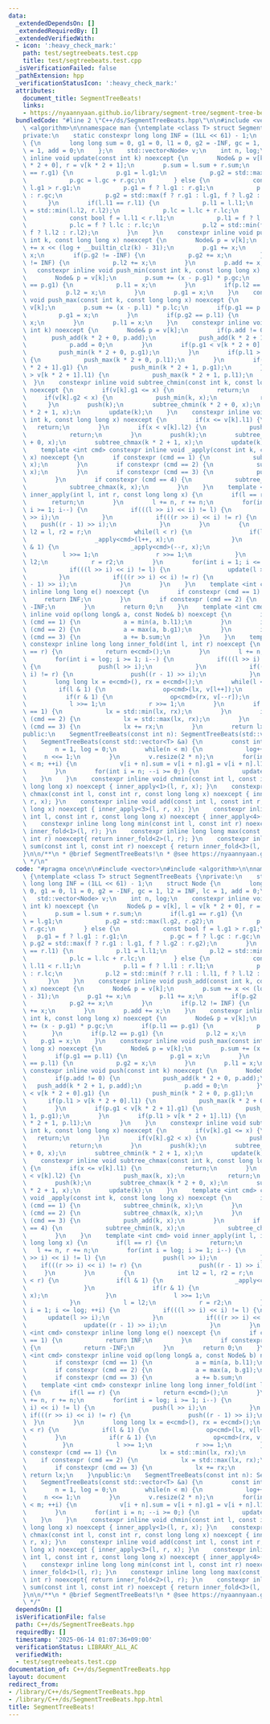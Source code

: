 ```yaml
---
data:
  _extendedDependsOn: []
  _extendedRequiredBy: []
  _extendedVerifiedWith:
  - icon: ':heavy_check_mark:'
    path: test/segtreebeats.test.cpp
    title: test/segtreebeats.test.cpp
  _isVerificationFailed: false
  _pathExtension: hpp
  _verificationStatusIcon: ':heavy_check_mark:'
  attributes:
    document_title: SegmentTreeBeats!
    links:
    - https://nyaannyaan.github.io/library/segment-tree/segment-tree-beats.hpp
  bundledCode: "#line 2 \"C++/ds/SegmentTreeBeats.hpp\"\n\n#include <vector>\n#include\
    \ <algorithm>\n\nnamespace man {\ntemplate <class T> struct SegmentTreeBeats {\n\
    private:\n    static constexpr long long INF = (1LL << 61) - 1;\n    struct Node\
    \ {\n        long long sum = 0, g1 = 0, l1 = 0, g2 = -INF, gc = 1, l2 = INF, lc\
    \ = 1, add = 0;\n    };\n    std::vector<Node> v;\n    int n, log;\n    constexpr\
    \ inline void update(const int k) noexcept {\n        Node& p = v[k], l = v[k\
    \ * 2 + 0], r = v[k * 2 + 1];\n        p.sum = l.sum + r.sum;\n        if(l.g1\
    \ == r.g1) {\n            p.g1 = l.g1;\n            p.g2 = std::max(l.g2, r.g2);\n\
    \            p.gc = l.gc + r.gc;\n        } else {\n            const bool f =\
    \ l.g1 > r.g1;\n            p.g1 = f ? l.g1 : r.g1;\n            p.gc = f ? l.gc\
    \ : r.gc;\n            p.g2 = std::max(f ? r.g1 : l.g1, f ? l.g2 : r.g2);\n  \
    \      }\n        if(l.l1 == r.l1) {\n            p.l1 = l.l1;\n            p.l2\
    \ = std::min(l.l2, r.l2);\n            p.lc = l.lc + r.lc;\n        } else {\n\
    \            const bool f = l.l1 < r.l1;\n            p.l1 = f ? l.l1 : r.l1;\n\
    \            p.lc = f ? l.lc : r.lc;\n            p.l2 = std::min(f ? r.l1 : l.l1,\
    \ f ? l.l2 : r.l2);\n        }\n    }\n    constexpr inline void push_add(const\
    \ int k, const long long x) noexcept {\n        Node& p = v[k];\n        p.sum\
    \ += x << (log + __builtin_clz(k) - 31);\n        p.g1 += x;\n        p.l1 +=\
    \ x;\n        if(p.g2 != -INF) {\n            p.g2 += x;\n        }\n        if(p.l2\
    \ != INF) {\n            p.l2 += x;\n        }\n        p.add += x;\n    }\n \
    \   constexpr inline void push_min(const int k, const long long x) noexcept {\n\
    \        Node& p = v[k];\n        p.sum += (x - p.g1) * p.gc;\n        if(p.l1\
    \ == p.g1) {\n            p.l1 = x;\n        }\n        if(p.l2 == p.g1) {\n \
    \           p.l2 = x;\n        }\n        p.g1 = x;\n    }\n    constexpr inline\
    \ void push_max(const int k, const long long x) noexcept {\n        Node& p =\
    \ v[k];\n        p.sum += (x - p.l1) * p.lc;\n        if(p.g1 == p.l1) {\n   \
    \         p.g1 = x;\n        }\n        if(p.g2 == p.l1) {\n            p.g2 =\
    \ x;\n        }\n        p.l1 = x;\n    }\n    constexpr inline void push(const\
    \ int k) noexcept {\n        Node& p = v[k];\n        if(p.add != 0) {\n     \
    \       push_add(k * 2 + 0, p.add);\n            push_add(k * 2 + 1, p.add);\n\
    \            p.add = 0;\n        }\n        if(p.g1 < v[k * 2 + 0].g1) {\n   \
    \         push_min(k * 2 + 0, p.g1);\n        }\n        if(p.l1 > v[k * 2 + 0].l1)\
    \ {\n            push_max(k * 2 + 0, p.l1);\n        }\n        if(p.g1 < v[k\
    \ * 2 + 1].g1) {\n            push_min(k * 2 + 1, p.g1);\n        }\n        if(p.l1\
    \ > v[k * 2 + 1].l1) {\n            push_max(k * 2 + 1, p.l1);\n        }\n  \
    \  }\n    constexpr inline void subtree_chmin(const int k, const long long x)\
    \ noexcept {\n        if(v[k].g1 <= x) {\n            return;\n        }\n   \
    \     if(v[k].g2 < x) {\n            push_min(k, x);\n            return;\n  \
    \      }\n        push(k);\n        subtree_chmin(k * 2 + 0, x);\n        subtree_chmin(k\
    \ * 2 + 1, x);\n        update(k);\n    }\n    constexpr inline void subtree_chmax(const\
    \ int k, const long long x) noexcept {\n        if(x <= v[k].l1) {\n         \
    \   return;\n        }\n        if(x < v[k].l2) {\n            push_max(k, x);\n\
    \            return;\n        }\n        push(k);\n        subtree_chmax(k * 2\
    \ + 0, x);\n        subtree_chmax(k * 2 + 1, x);\n        update(k);\n    }\n\
    \    template <int cmd> constexpr inline void _apply(const int k, const long long\
    \ x) noexcept {\n        if constexpr (cmd == 1) {\n            subtree_chmin(k,\
    \ x);\n        }\n        if constexpr (cmd == 2) {\n            subtree_chmax(k,\
    \ x);\n        }\n        if constexpr (cmd == 3) {\n            push_add(k, x);\n\
    \        }\n        if constexpr (cmd == 4) {\n            subtree_chmin(k, x);\n\
    \            subtree_chmax(k, x);\n        }\n    }\n    template <int cmd> void\
    \ inner_apply(int l, int r, const long long x) {\n        if(l == r) {\n     \
    \       return;\n        }\n        l += n, r += n;\n        for(int i = log;\
    \ i >= 1; i--) {\n            if(((l >> i) << i) != l) {\n                push(l\
    \ >> i);\n            }\n            if(((r >> i) << i) != r) {\n            \
    \    push((r - 1) >> i);\n            }\n        }\n        {\n            int\
    \ l2 = l, r2 = r;\n            while(l < r) {\n                if(l & 1) {\n \
    \                   _apply<cmd>(l++, x);\n                }\n                if(r\
    \ & 1) {\n                    _apply<cmd>(--r, x);\n                }\n      \
    \          l >>= 1;\n                r >>= 1;\n            }\n            l =\
    \ l2;\n            r = r2;\n        }\n        for(int i = 1; i <= log; ++i) {\n\
    \            if(((l >> i) << i) != l) {\n                update(l >> i);\n   \
    \         }\n            if(((r >> i) << i) != r) {\n                update((r\
    \ - 1) >> i);\n            }\n        }\n    }\n    template <int cmd> constexpr\
    \ inline long long e() noexcept {\n        if constexpr (cmd == 1) {\n       \
    \     return INF;\n        }\n        if constexpr (cmd == 2) {\n            return\
    \ -INF;\n        }\n        return 0;\n    }\n    template <int cmd> constexpr\
    \ inline void op(long long& a, const Node& b) noexcept {\n        if constexpr\
    \ (cmd == 1) {\n            a = min(a, b.l1);\n        }\n        if constexpr\
    \ (cmd == 2) {\n            a = max(a, b.g1);\n        }\n        if constexpr\
    \ (cmd == 3) {\n            a += b.sum;\n        }\n    }\n    template <int cmd>\
    \ constexpr inline long long inner_fold(int l, int r) noexcept {\n        if(l\
    \ == r) {\n            return e<cmd>();\n        }\n        l += n, r += n;\n\
    \        for(int i = log; i >= 1; i--) {\n            if(((l >> i) << i) != l)\
    \ {\n                push(l >> i);\n            }\n            if(((r >> i) <<\
    \ i) != r) {\n                push((r - 1) >> i);\n            }\n        }\n\
    \        long long lx = e<cmd>(), rx = e<cmd>();\n        while(l < r) {\n   \
    \         if(l & 1) {\n                op<cmd>(lx, v[l++]);\n            }\n \
    \           if(r & 1) {\n                op<cmd>(rx, v[--r]);\n            }\n\
    \            l >>= 1;\n            r >>= 1;\n        }\n        if constexpr (cmd\
    \ == 1) {\n            lx = std::min(lx, rx);\n        }\n        if constexpr\
    \ (cmd == 2) {\n            lx = std::max(lx, rx);\n        }\n        if constexpr\
    \ (cmd == 3) {\n            lx += rx;\n        }\n        return lx;\n    }\n\
    public:\n    SegmentTreeBeats(const int n): SegmentTreeBeats(std::vector<T>(n)){}\n\
    \    SegmentTreeBeats(const std::vector<T> &a) {\n        const int m = a.size();\n\
    \        n = 1, log = 0;\n        while(n < m) {\n            log++;\n       \
    \     n <<= 1;\n        }\n        v.resize(2 * n);\n        for(int i = 0; i\
    \ < m; ++i) {\n            v[i + n].sum = v[i + n].g1 = v[i + n].l1 = a[i];\n\
    \        }\n        for(int i = n; --i >= 0;) {\n            update(i);\n    \
    \    }\n    }\n    constexpr inline void chmin(const int l, const int r, const\
    \ long long x) noexcept { inner_apply<1>(l, r, x); }\n    constexpr inline void\
    \ chmax(const int l, const int r, const long long x) noexcept { inner_apply<2>(l,\
    \ r, x); }\n    constexpr inline void add(const int l, const int r, const long\
    \ long x) noexcept { inner_apply<3>(l, r, x); }\n    constexpr inline void update(const\
    \ int l, const int r, const long long x) noexcept { inner_apply<4>(l, r, x); }\n\
    \    constexpr inline long long min(const int l, const int r) noexcept { return\
    \ inner_fold<1>(l, r); }\n    constexpr inline long long max(const int l, const\
    \ int r) noexcept{ return inner_fold<2>(l, r); }\n    constexpr inline long long\
    \ sum(const int l, const int r) noexcept { return inner_fold<3>(l, r); }\n};\n\
    }\n\n/**\n * @brief SegmentTreeBeats!\n * @see https://nyaannyaan.github.io/library/segment-tree/segment-tree-beats.hpp\n\
    \ */\n"
  code: "#pragma once\n\n#include <vector>\n#include <algorithm>\n\nnamespace man\
    \ {\ntemplate <class T> struct SegmentTreeBeats {\nprivate:\n    static constexpr\
    \ long long INF = (1LL << 61) - 1;\n    struct Node {\n        long long sum =\
    \ 0, g1 = 0, l1 = 0, g2 = -INF, gc = 1, l2 = INF, lc = 1, add = 0;\n    };\n \
    \   std::vector<Node> v;\n    int n, log;\n    constexpr inline void update(const\
    \ int k) noexcept {\n        Node& p = v[k], l = v[k * 2 + 0], r = v[k * 2 + 1];\n\
    \        p.sum = l.sum + r.sum;\n        if(l.g1 == r.g1) {\n            p.g1\
    \ = l.g1;\n            p.g2 = std::max(l.g2, r.g2);\n            p.gc = l.gc +\
    \ r.gc;\n        } else {\n            const bool f = l.g1 > r.g1;\n         \
    \   p.g1 = f ? l.g1 : r.g1;\n            p.gc = f ? l.gc : r.gc;\n           \
    \ p.g2 = std::max(f ? r.g1 : l.g1, f ? l.g2 : r.g2);\n        }\n        if(l.l1\
    \ == r.l1) {\n            p.l1 = l.l1;\n            p.l2 = std::min(l.l2, r.l2);\n\
    \            p.lc = l.lc + r.lc;\n        } else {\n            const bool f =\
    \ l.l1 < r.l1;\n            p.l1 = f ? l.l1 : r.l1;\n            p.lc = f ? l.lc\
    \ : r.lc;\n            p.l2 = std::min(f ? r.l1 : l.l1, f ? l.l2 : r.l2);\n  \
    \      }\n    }\n    constexpr inline void push_add(const int k, const long long\
    \ x) noexcept {\n        Node& p = v[k];\n        p.sum += x << (log + __builtin_clz(k)\
    \ - 31);\n        p.g1 += x;\n        p.l1 += x;\n        if(p.g2 != -INF) {\n\
    \            p.g2 += x;\n        }\n        if(p.l2 != INF) {\n            p.l2\
    \ += x;\n        }\n        p.add += x;\n    }\n    constexpr inline void push_min(const\
    \ int k, const long long x) noexcept {\n        Node& p = v[k];\n        p.sum\
    \ += (x - p.g1) * p.gc;\n        if(p.l1 == p.g1) {\n            p.l1 = x;\n \
    \       }\n        if(p.l2 == p.g1) {\n            p.l2 = x;\n        }\n    \
    \    p.g1 = x;\n    }\n    constexpr inline void push_max(const int k, const long\
    \ long x) noexcept {\n        Node& p = v[k];\n        p.sum += (x - p.l1) * p.lc;\n\
    \        if(p.g1 == p.l1) {\n            p.g1 = x;\n        }\n        if(p.g2\
    \ == p.l1) {\n            p.g2 = x;\n        }\n        p.l1 = x;\n    }\n   \
    \ constexpr inline void push(const int k) noexcept {\n        Node& p = v[k];\n\
    \        if(p.add != 0) {\n            push_add(k * 2 + 0, p.add);\n         \
    \   push_add(k * 2 + 1, p.add);\n            p.add = 0;\n        }\n        if(p.g1\
    \ < v[k * 2 + 0].g1) {\n            push_min(k * 2 + 0, p.g1);\n        }\n  \
    \      if(p.l1 > v[k * 2 + 0].l1) {\n            push_max(k * 2 + 0, p.l1);\n\
    \        }\n        if(p.g1 < v[k * 2 + 1].g1) {\n            push_min(k * 2 +\
    \ 1, p.g1);\n        }\n        if(p.l1 > v[k * 2 + 1].l1) {\n            push_max(k\
    \ * 2 + 1, p.l1);\n        }\n    }\n    constexpr inline void subtree_chmin(const\
    \ int k, const long long x) noexcept {\n        if(v[k].g1 <= x) {\n         \
    \   return;\n        }\n        if(v[k].g2 < x) {\n            push_min(k, x);\n\
    \            return;\n        }\n        push(k);\n        subtree_chmin(k * 2\
    \ + 0, x);\n        subtree_chmin(k * 2 + 1, x);\n        update(k);\n    }\n\
    \    constexpr inline void subtree_chmax(const int k, const long long x) noexcept\
    \ {\n        if(x <= v[k].l1) {\n            return;\n        }\n        if(x\
    \ < v[k].l2) {\n            push_max(k, x);\n            return;\n        }\n\
    \        push(k);\n        subtree_chmax(k * 2 + 0, x);\n        subtree_chmax(k\
    \ * 2 + 1, x);\n        update(k);\n    }\n    template <int cmd> constexpr inline\
    \ void _apply(const int k, const long long x) noexcept {\n        if constexpr\
    \ (cmd == 1) {\n            subtree_chmin(k, x);\n        }\n        if constexpr\
    \ (cmd == 2) {\n            subtree_chmax(k, x);\n        }\n        if constexpr\
    \ (cmd == 3) {\n            push_add(k, x);\n        }\n        if constexpr (cmd\
    \ == 4) {\n            subtree_chmin(k, x);\n            subtree_chmax(k, x);\n\
    \        }\n    }\n    template <int cmd> void inner_apply(int l, int r, const\
    \ long long x) {\n        if(l == r) {\n            return;\n        }\n     \
    \   l += n, r += n;\n        for(int i = log; i >= 1; i--) {\n            if(((l\
    \ >> i) << i) != l) {\n                push(l >> i);\n            }\n        \
    \    if(((r >> i) << i) != r) {\n                push((r - 1) >> i);\n       \
    \     }\n        }\n        {\n            int l2 = l, r2 = r;\n            while(l\
    \ < r) {\n                if(l & 1) {\n                    _apply<cmd>(l++, x);\n\
    \                }\n                if(r & 1) {\n                    _apply<cmd>(--r,\
    \ x);\n                }\n                l >>= 1;\n                r >>= 1;\n\
    \            }\n            l = l2;\n            r = r2;\n        }\n        for(int\
    \ i = 1; i <= log; ++i) {\n            if(((l >> i) << i) != l) {\n          \
    \      update(l >> i);\n            }\n            if(((r >> i) << i) != r) {\n\
    \                update((r - 1) >> i);\n            }\n        }\n    }\n    template\
    \ <int cmd> constexpr inline long long e() noexcept {\n        if constexpr (cmd\
    \ == 1) {\n            return INF;\n        }\n        if constexpr (cmd == 2)\
    \ {\n            return -INF;\n        }\n        return 0;\n    }\n    template\
    \ <int cmd> constexpr inline void op(long long& a, const Node& b) noexcept {\n\
    \        if constexpr (cmd == 1) {\n            a = min(a, b.l1);\n        }\n\
    \        if constexpr (cmd == 2) {\n            a = max(a, b.g1);\n        }\n\
    \        if constexpr (cmd == 3) {\n            a += b.sum;\n        }\n    }\n\
    \    template <int cmd> constexpr inline long long inner_fold(int l, int r) noexcept\
    \ {\n        if(l == r) {\n            return e<cmd>();\n        }\n        l\
    \ += n, r += n;\n        for(int i = log; i >= 1; i--) {\n            if(((l >>\
    \ i) << i) != l) {\n                push(l >> i);\n            }\n           \
    \ if(((r >> i) << i) != r) {\n                push((r - 1) >> i);\n          \
    \  }\n        }\n        long long lx = e<cmd>(), rx = e<cmd>();\n        while(l\
    \ < r) {\n            if(l & 1) {\n                op<cmd>(lx, v[l++]);\n    \
    \        }\n            if(r & 1) {\n                op<cmd>(rx, v[--r]);\n  \
    \          }\n            l >>= 1;\n            r >>= 1;\n        }\n        if\
    \ constexpr (cmd == 1) {\n            lx = std::min(lx, rx);\n        }\n    \
    \    if constexpr (cmd == 2) {\n            lx = std::max(lx, rx);\n        }\n\
    \        if constexpr (cmd == 3) {\n            lx += rx;\n        }\n       \
    \ return lx;\n    }\npublic:\n    SegmentTreeBeats(const int n): SegmentTreeBeats(std::vector<T>(n)){}\n\
    \    SegmentTreeBeats(const std::vector<T> &a) {\n        const int m = a.size();\n\
    \        n = 1, log = 0;\n        while(n < m) {\n            log++;\n       \
    \     n <<= 1;\n        }\n        v.resize(2 * n);\n        for(int i = 0; i\
    \ < m; ++i) {\n            v[i + n].sum = v[i + n].g1 = v[i + n].l1 = a[i];\n\
    \        }\n        for(int i = n; --i >= 0;) {\n            update(i);\n    \
    \    }\n    }\n    constexpr inline void chmin(const int l, const int r, const\
    \ long long x) noexcept { inner_apply<1>(l, r, x); }\n    constexpr inline void\
    \ chmax(const int l, const int r, const long long x) noexcept { inner_apply<2>(l,\
    \ r, x); }\n    constexpr inline void add(const int l, const int r, const long\
    \ long x) noexcept { inner_apply<3>(l, r, x); }\n    constexpr inline void update(const\
    \ int l, const int r, const long long x) noexcept { inner_apply<4>(l, r, x); }\n\
    \    constexpr inline long long min(const int l, const int r) noexcept { return\
    \ inner_fold<1>(l, r); }\n    constexpr inline long long max(const int l, const\
    \ int r) noexcept{ return inner_fold<2>(l, r); }\n    constexpr inline long long\
    \ sum(const int l, const int r) noexcept { return inner_fold<3>(l, r); }\n};\n\
    }\n\n/**\n * @brief SegmentTreeBeats!\n * @see https://nyaannyaan.github.io/library/segment-tree/segment-tree-beats.hpp\n\
    \ */"
  dependsOn: []
  isVerificationFile: false
  path: C++/ds/SegmentTreeBeats.hpp
  requiredBy: []
  timestamp: '2025-06-14 01:07:36+09:00'
  verificationStatus: LIBRARY_ALL_AC
  verifiedWith:
  - test/segtreebeats.test.cpp
documentation_of: C++/ds/SegmentTreeBeats.hpp
layout: document
redirect_from:
- /library/C++/ds/SegmentTreeBeats.hpp
- /library/C++/ds/SegmentTreeBeats.hpp.html
title: SegmentTreeBeats!
---
```

